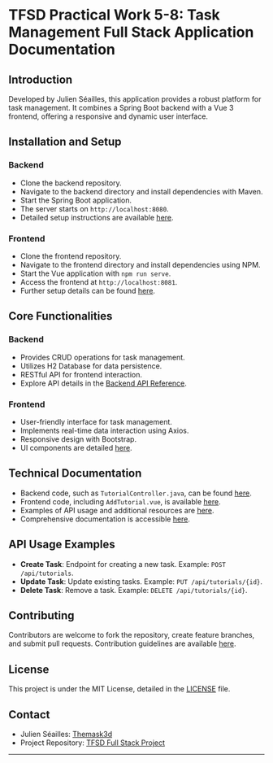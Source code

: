 # TFSD Practical Work 5-8: Task Management Full Stack Application Documentation

## Introduction
Developed by Julien Séailles, this application provides a robust platform for task management. It combines a Spring Boot backend with a Vue 3 frontend, offering a responsive and dynamic user interface.

## Installation and Setup
### Backend
- Clone the backend repository.
- Navigate to the backend directory and install dependencies with Maven.
- Start the Spring Boot application.
- The server starts on `http://localhost:8080`.
- Detailed setup instructions are available [here](LINK_TO_BACKEND_SETUP).

### Frontend
- Clone the frontend repository.
- Navigate to the frontend directory and install dependencies using NPM.
- Start the Vue application with `npm run serve`.
- Access the frontend at `http://localhost:8081`.
- Further setup details can be found [here](LINK_TO_FRONTEND_SETUP).

## Core Functionalities
### Backend
- Provides CRUD operations for task management.
- Utilizes H2 Database for data persistence.
- RESTful API for frontend interaction.
- Explore API details in the [Backend API Reference](LINK_TO_API_REFERENCE).

### Frontend
- User-friendly interface for task management.
- Implements real-time data interaction using Axios.
- Responsive design with Bootstrap.
- UI components are detailed [here](LINK_TO_UI_COMPONENTS).

## Technical Documentation
- Backend code, such as `TutorialController.java`, can be found [here](LINK_TO_TUTORIALCONTROLLER).
- Frontend code, including `AddTutorial.vue`, is available [here](LINK_TO_ADDTUTORIAL).
- Examples of API usage and additional resources are [here](LINK_TO_API_USAGE_EXAMPLES).
- Comprehensive documentation is accessible [here](LINK_TO_TECHNICAL_DOCUMENTATION).

## API Usage Examples
- **Create Task**: Endpoint for creating a new task. Example: `POST /api/tutorials`.
- **Update Task**: Update existing tasks. Example: `PUT /api/tutorials/{id}`.
- **Delete Task**: Remove a task. Example: `DELETE /api/tutorials/{id}`.

## Contributing
Contributors are welcome to fork the repository, create feature branches, and submit pull requests. Contribution guidelines are available [here](LINK_TO_CONTRIBUTING_GUIDELINES).

## License
This project is under the MIT License, detailed in the [LICENSE](LINK_TO_LICENSE) file.

## Contact
- Julien Séailles: [Themask3d](https://github.com/Themask3d)
- Project Repository: [TFSD Full Stack Project](https://github.com/Themask3d/TFSD)

---
